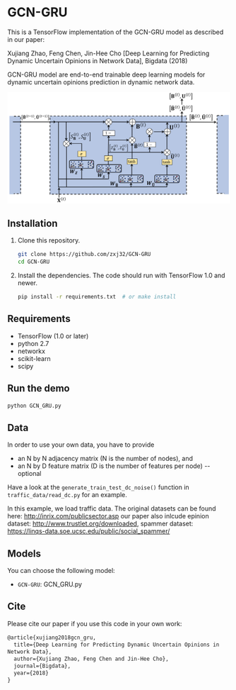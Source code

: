 # GCN-GRU

This is a TensorFlow implementation of the GCN-GRU model as described in our paper:
 
Xujiang Zhao, Feng Chen, Jin-Hee Cho [Deep Learning for Predicting Dynamic Uncertain Opinions in Network Data], Bigdata (2018)

GCN-GRU model are end-to-end trainable deep learning models for dynamic uncertain opinions prediction in dynamic network data. 

![GCN-GRU](git_figure.PNG)


## Installation

1. Clone this repository.
   ```sh
   git clone https://github.com/zxj32/GCN-GRU
   cd GCN-GRU
   ```

2. Install the dependencies. The code should run with TensorFlow 1.0 and newer.
   ```sh
   pip install -r requirements.txt  # or make install
   ```

## Requirements
* TensorFlow (1.0 or later)
* python 2.7
* networkx
* scikit-learn
* scipy

## Run the demo

```bash
python GCN_GRU.py
```

## Data

In order to use your own data, you have to provide 
* an N by N adjacency matrix (N is the number of nodes), and
* an N by D feature matrix (D is the number of features per node) -- optional

Have a look at the `generate_train_test_dc_noise()` function in `traffic_data/read_dc.py` for an example.

In this example, we load traffic data. The original datasets can be found here: http://inrix.com/publicsector.asp
our paper also inlcude epinion dataset: http://www.trustlet.org/downloaded, spammer dataset: https://linqs-data.soe.ucsc.edu/public/social_spammer/

## Models

You can choose the following model: 
* `GCN-GRU`: GCN_GRU.py

## Cite

Please cite our paper if you use this code in your own work:

```
@article{xujiang2018gcn_gru,
  title={Deep Learning for Predicting Dynamic Uncertain Opinions in Network Data},
  author={Xujiang Zhao, Feng Chen and Jin-Hee Cho},
  journal={Bigdata},
  year={2018}
}
```
